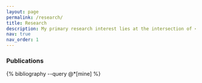 ```yaml
---
layout: page
permalink: /research/
title: Research
description: My primary research interest lies at the intersection of <code>Machine Learning</code> and <code>Finance</code>, with a focus on the application of <code>Reinforcement Learning</code> and neural network architectures for <code>eXplainable AI (XAI)</code> and <code>uncertainty quantification</code> in portfolio optimisation, algorithmic trading, and financial data analysis.
nav: true
nav_order: 1
---
```


<!-- _pages/publications.md -->
<div class="publications">
<h3>Publications</h3>
<!-- tag to show my papers only, as all the references are located on the same .bib file-->
{% bibliography --query @*[mine] %} 

</div>
